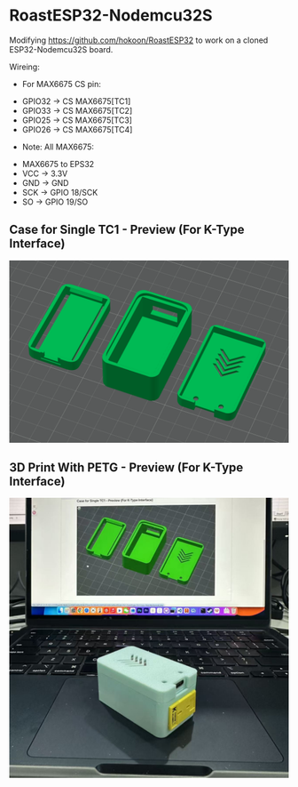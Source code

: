 # RoastESP32-Nodemcu32S
Modifying https://github.com/hokoon/RoastESP32 to work on a cloned ESP32-Nodemcu32S board.

Wireing:
- For MAX6675 CS pin:
* GPIO32 -> CS MAX6675[TC1]
* GPIO33 -> CS MAX6675[TC2]
* GPIO25 -> CS MAX6675[TC3]
* GPIO26 -> CS MAX6675[TC4]
-  Note: All MAX6675:
 *  MAX6675 to  EPS32
 *  VCC     ->  3.3V
 *  GND     ->  GND
 *  SCK     ->  GPIO 18/SCK  
 *  SO      ->  GPIO 19/SO

## Case for Single TC1 - Preview (For K-Type Interface)
<img src="https://github.com/Andykun233/Roast32-Nodemcu32S/blob/8a4803b3764ac33c06b382250f7b97d56b2a08e4/Single-Port-Case/Single-Port-Case-ViewinBambooLab.png" width="1080">

## 3D Print With PETG - Preview (For K-Type Interface)
<img src="https://github.com/Andykun233/Roast32-Nodemcu32S/blob/a9332d4de974fbbc2adc89b516f871bce635ddcb/Single-Port-Case/3DprintoutwithPETG.jpg" width="1080">
